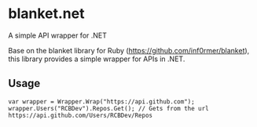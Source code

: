 blanket.net
===========

A simple API wrapper for .NET

Base on the blanket library for Ruby (https://github.com/inf0rmer/blanket), this library provides a simple wrapper for APIs in .NET.

## Usage

    var wrapper = Wrapper.Wrap("https://api.github.com");
    wrapper.Users("RCBDev").Repos.Get(); // Gets from the url https://api.github.com/Users/RCBDev/Repos
